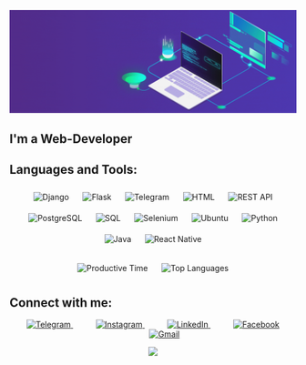 ![Header](https://raw.githubusercontent.com/KShukhrat/KShukhrat/main/assets/header_gif.gif)

## I'm a Web-Developer

## Languages and Tools:

<p align="center">
  <img src="https://img.shields.io/badge/Django-092E20?style=for-the-badge&logo=django&logoColor=white" alt="Django" style="margin: 10px;">
  <img src="https://img.shields.io/badge/Flask-000000?style=for-the-badge&logo=flask&logoColor=white" alt="Flask" style="margin: 10px;">
  <img src="https://img.shields.io/badge/telegram_bot-000001?style=for-the-badge&logo=telegram&logoColor=0A2C1F" alt="Telegram" style="margin: 10px;">
  <img src="https://img.shields.io/badge/html-000001?style=for-the-badge&logo=html5" alt="HTML" style="margin: 10px;">
  <img src="https://img.shields.io/badge/REST_API-000001?style=for-the-badge&logo=fastapi" alt="REST API" style="margin: 10px;">
  <img src="https://img.shields.io/badge/PostgreSQL-000001?style=for-the-badge&logo=postgresql&logoColor=28A8E8" alt="PostgreSQL" style="margin: 10px;">
  <img src="https://img.shields.io/badge/SQL-000001?style=for-the-badge&logo=mysql&logoColor=28A8E8" alt="SQL" style="margin: 10px;">
  <img src="https://img.shields.io/badge/parsing-000001?style=for-the-badge&logo=selenium&logoColor=28A8E8" alt="Selenium" style="margin: 10px;">
  <img src="https://img.shields.io/badge/Ubuntu-E95420?style=for-the-badge&logo=ubuntu&logoColor=white" alt="Ubuntu" style="margin: 10px;">
  <img src="https://img.shields.io/badge/Python-14354C?style=for-the-badge&logo=python&logoColor=white" alt="Python" style="margin: 10px;">
  <img src="https://img.shields.io/badge/Java-ED8B00?style=for-the-badge&logo=java&logoColor=white" alt="Java" style="margin: 10px;">
  <img src="https://img.shields.io/badge/React_Native-20232A?style=for-the-badge&logo=react&logoColor=61DAFB" alt="React Native" style="margin: 10px;">
</p>



<p align="center">
  <img src="https://github-profile-summary-cards.vercel.app/api/cards/productive-time?username=kshukhrat&theme=default" alt="Productive Time" style="height: 165px; margin: 10px;">
  <img src="https://github-readme-stats.vercel.app/api/top-langs/?username=kshukhrat&layout=compact" alt="Top Languages" style="height: 165px; margin: 10px;">
</p>


## Connect with me:
<p align="center">
    <a href="https://t.me/q5huhrat" target="_blank">
        <img src="https://cdn-icons-png.flaticon.com/512/2111/2111646.png" alt="Telegram" height="40" width="40" />
    </a>
    <a href="https://www.instagram.com/5huxrat/" target="_blank" style="margin-left: 40px;">
        <img src="https://cdn-icons-png.flaticon.com/512/3955/3955024.png" alt="Instagram" height="40" width="40" />
    </a>
    <a href="https://www.linkedin.com/in/shuhrat-qayumov-8aa503247/" target="_blank" style="margin-left: 40px;">
        <img src="https://cdn-icons-png.flaticon.com/512/4494/4494497.png" alt="LinkedIn" height="40" width="40" />
    </a>
    <a href="https://www.facebook.com/5huhrat" target="_blank" style="margin-left: 40px;">
        <img src="https://cdn-icons-png.flaticon.com/512/145/145802.png" alt="Facebook" height="40" width="40" />
    </a>
    <a href="mailto:5huhrat@gmail.com" target="_blank" style="margin-left: 40px;">
        <img src="https://cdn.icon-icons.com/icons2/730/PNG/512/gmail_icon-icons.com_62758.png" alt="Gmail" height="40" width="40" />
    </a>
</p>






    
<p align="center">
  <img src="https://github-profile-summary-cards.vercel.app/api/cards/profile-details?username=kshukhrat&theme=default">
</p>
